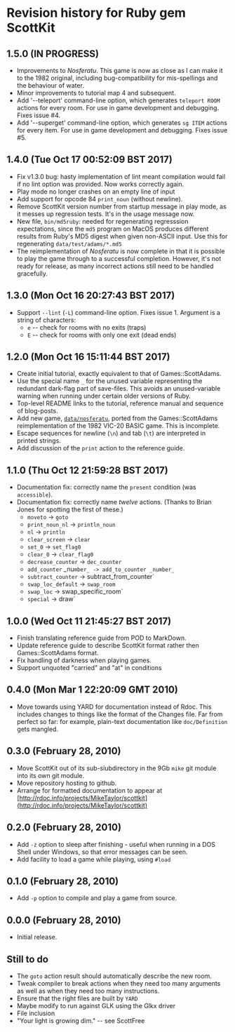 # Revision history for Ruby gem ScottKit

## 1.5.0 (IN PROGRESS)

* Improvements to _Nosferatu_. This game is now as close as I can make it to the 1982 original, including bug-compatibility for mis-spellings and the behaviour of water.
* Minor improvements to tutorial map 4 and subsequent.
* Add '--teleport' command-line option, which generates `teleport ROOM` actions for every room. For use in game development and debugging. Fixes issue #4.
* Add '--superget' command-line option, which generates `sg ITEM` actions for every item. For use in game development and debugging. Fixes issue #5.

## 1.4.0 (Tue Oct 17 00:52:09 BST 2017)

* Fix v1.3.0 bug: hasty implementation of lint meant compilation would fail if no lint option was provided. Now works correctly again.
* Play mode no longer crashes on an empty line of input
* Add support for opcode 84 `print_noun` (without newline).
* Remove ScottKit version number from startup message in play mode, as it messes up regression tests. It's in the usage message now.
* New file, `bin/md5ruby`: needed for regenerating regresssion expectations, since the `md5` program on MacOS produces different results from Ruby's MD5 digest when given non-ASCII input. Use this for regenerating `data/test/adams/*.md5`
* The reimplementation of _Nosferatu_ is now complete in that it is possible to play the game through to a successful completion. However, it's not ready for release, as many incorrect actions still need to be handled gracefully.

## 1.3.0 (Mon Oct 16 20:27:43 BST 2017)

* Support `--lint` (`-L`) command-line option. Fixes issue 1.
  Argument is a string of characters:
  * `e` -- check for rooms with no exits (traps)
  * `E` -- check for rooms with only one exit (dead ends)

## 1.2.0 (Mon Oct 16 15:11:44 BST 2017)

* Create initial tutorial, exactly equivalent to that of Games::ScottAdams.
* Use the special name `_` for the unused variable representing the redundant dark-flag part of save-files. This avoids an unused-variable warning when running under certain older versions of Ruby.
* Top-level README links to the tutorial, reference manual and sequence of blog-posts.
* Add new game, [`data/nosferatu`](data/nosferatu), ported from the Games::ScottAdams reimplementation of the 1982 VIC-20 BASIC game. This is incomplete.
* Escape sequences for newline (`\n`) and tab (`\t`) are interpreted in printed strings.
* Add discussion of the `print` action to the reference guide.

## 1.1.0 (Thu Oct 12 21:59:28 BST 2017)

* Documentation fix: correctly name the `present` condition (was `accessible`).
* Documentation fix: correctly name _twelve_ actions. (Thanks to Brian Jones for spotting the first of these.)
    * `moveto` -> `goto`
    * `print_noun_nl` -> `println_noun`
    * `nl` -> `println`
    * `clear_screen` -> `clear`
    * `set_0` -> `set_flag0`
    * `clear_0` -> `clear_flag0`
    * `decrease_counter` -> `dec_counter`
    * `add_counter` _nu`mber_ -> add_to_counter _number_`
    * `subtract_counter` -> subtract_from_counter`
    * `swap_loc_default` -> `swap_room`
    * `swap_loc` -> swap_specific_room`
    * `special` -> draw`

## 1.0.0 (Wed Oct 11 21:45:27 BST 2017)

* Finish translating reference guide from POD to MarkDown.
* Update reference guide to describe ScottKit format rather then Games::ScottAdams format.
* Fix handling of darkness when playing games.
* Support unquoted "carried" and "at" in conditions

## 0.4.0 (Mon Mar  1 22:20:09 GMT 2010)

* Move towards using YARD for documentation instead of Rdoc.  This
  includes changes to things like the format of the Changes file.  Far
  from perfect so far: for example, plain-text documentation like
  `doc/Definition` gets mangled.

## 0.3.0 (February 28, 2010)

* Move ScottKit out of its sub-siubdirectory in the 9Gb `mike`
  git module into its own git module.
* Move repository hosting to github.
* Arrange for formatted documentation to appear at
  [http://rdoc.info/projects/MikeTaylor/scottkit](http://rdoc.info/projects/MikeTaylor/scottkit)

## 0.2.0 (February 28, 2010)

* Add `-z` option to sleep after finishing - useful when running in a
  DOS Shell under Windows, so that error messages can be seen.
* Add facility to load a game while playing, using `#load`

## 0.1.0 (February 28, 2010)

* Add `-p` option to compile and play a game from source.

## 0.0.0 (February 28, 2010)

* Initial release.


## Still to do

* The `goto` action result should automatically describe the new room.
* Tweak compiler to break actions when they need too many arguments as well as when they need too many instructions.
* Ensure that the right files are built by `YARD`
* Maybe modify to run against GLK using the Glkx driver
* File inclusion
* "Your light is growing dim." -- see ScottFree
